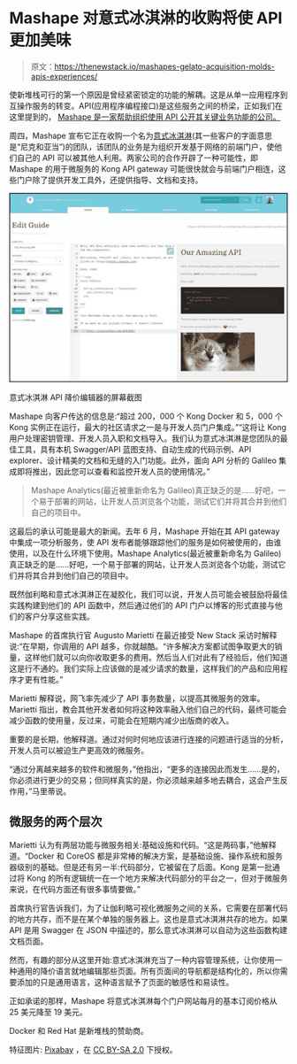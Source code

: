 # Mashape 对意式冰淇淋的收购将使 API 更加美味

> 原文：<https://thenewstack.io/mashapes-gelato-acquisition-molds-apis-experiences/>

使新堆栈可行的第一个原因是曾经紧密锁定的功能的解耦。这是从单一应用程序到互操作服务的转变。API(应用程序编程接口)是这些服务之间的桥梁，正如我们在这里提到的， [Mashape 是一家帮助组织使用 API 公开其关键业务功能的公司。](https://thenewstack.io/mashape-opens-kong-a-microservices-proxy-built-on-nginx/)

周四，Mashape 宣布它正在收购一个名为[意式冰淇淋](https://gelato.io/)(其一些客户的字面意思是“尼克和亚当”)的团队，该团队的业务是为组织开发基于网络的前端门户，使他们自己的 API 可以被其他人利用。两家公司的合作开辟了一种可能性，即 Mashape 的用于微服务的 Kong API gateway 可能很快就会与前端门户相连，这些门户除了提供开发工具外，还提供指导、文档和支持。

![Screenshot of Gelato API Markdown Editor](img/2058819d6c039448577a756d07d437d6.png)

意式冰淇淋 API 降价编辑器的屏幕截图

Mashape 向客户传达的信息是:“超过 200，000 个 Kong Docker 和 5，000 个 Kong 实例正在运行，最大的社区请求之一是与开发人员门户集成。”“这将让 Kong 用户处理密钥管理、开发人员入职和文档导入。我们认为意式冰淇淋是您团队的最佳工具，具有本机 Swagger/API 蓝图支持、自动生成的代码示例、API explorer、设计精美的文档和无缝的入门功能。此外，面向 API 分析的 Galileo 集成即将推出，因此您可以查看和监控开发人员的使用情况。”

> Mashape Analytics(最近被重新命名为 Galileo)真正缺乏的是……好吧，一个易于部署的网站，让开发人员浏览各个功能，测试它们并将其合并到他们自己的项目中。

这最后的承认可能是最大的新闻。去年 6 月，Mashape 开始在其 API gateway 中集成一项分析服务，使 API 发布者能够跟踪他们的服务是如何被使用的，由谁使用，以及在什么环境下使用。Mashape Analytics(最近被重新命名为 Galileo)真正缺乏的是……好吧，一个易于部署的网站，让开发人员浏览各个功能，测试它们并将其合并到他们自己的项目中。

既然伽利略和意式冰淇淋正在凝胶化，我们可以说，开发人员可能会被鼓励将最佳实践构建到他们的 API 函数中，然后通过他们的 API 门户以博客的形式直接与他们的客户分享这些实践。

Mashape 的首席执行官 Augusto Marietti 在最近接受 New Stack 采访时解释说:“在早期，你调用的 API 越多，你就越酷。“许多解决方案都试图争取更大的销量，这样他们就可以向你收取更多的费用。然后当人们对此有了经验后，他们知道这是行不通的。我们实际上应该做的是减少请求的数量，这样我们的产品和应用程序才更有性能。”

Marietti 解释说，网飞率先减少了 API 事务数量，以提高其微服务的效率。Marietti 指出，教会其他开发者如何将这种效率融入他们自己的代码，最终可能会减少函数的使用量，反过来，可能会在短期内减少出版商的收入。

重要的是长期，他解释道。通过对何时何地应该进行连接的问题进行适当的分析，开发人员可以被迫生产更高效的微服务。

“通过分离越来越多的软件和微服务，”他指出，“更多的连接因此而发生……是的，你必须进行更少的交易；但同样真实的是，你必须越来越多地去耦合，这会产生反作用，”马里蒂说。

## 微服务的两个层次

Marietti 认为有两层功能与微服务相关:基础设施和代码。“这是两码事，”他解释道。“Docker 和 CoreOS 都是非常棒的解决方案，是基础设施、操作系统和服务器级别的基础。但是还有另一半:代码部分，它被留在了后面。Kong 是第一批通过将 Kong 的所有逻辑统一在一个地方来解决代码部分的平台之一，但对于微服务来说，在代码方面还有很多事情要做。”

首席执行官告诉我们，为了让伽利略可视化微服务之间的关系，它需要在部署代码的地方共存，而不是在某个单独的服务器上。这也是意式冰淇淋共存的地方。如果 API 是用 Swagger 在 JSON 中描述的，那么意式冰淇淋可以自动为这些函数构建文档页面。

然而，有趣的部分从这里开始:意式冰淇淋充当了一种内容管理系统，让你使用一种通用的降价语言就地编辑那些页面。所有页面间的导航都是结构化的，所以你需要添加的只是通用语言，这种语言赋予了页面的敏感性和易读性。

正如承诺的那样，Mashape 将意式冰淇淋每个门户网站每月的基本订阅价格从 25 美元降至 19 美元。

Docker 和 Red Hat 是新堆栈的赞助商。

特征图片: [Pixabay](https://pixabay.com/) ，在 [CC BY-SA 2.0](https://creativecommons.org/licenses/by/2.0/) 下授权。

<svg xmlns:xlink="http://www.w3.org/1999/xlink" viewBox="0 0 68 31" version="1.1"><title>Group</title> <desc>Created with Sketch.</desc></svg>